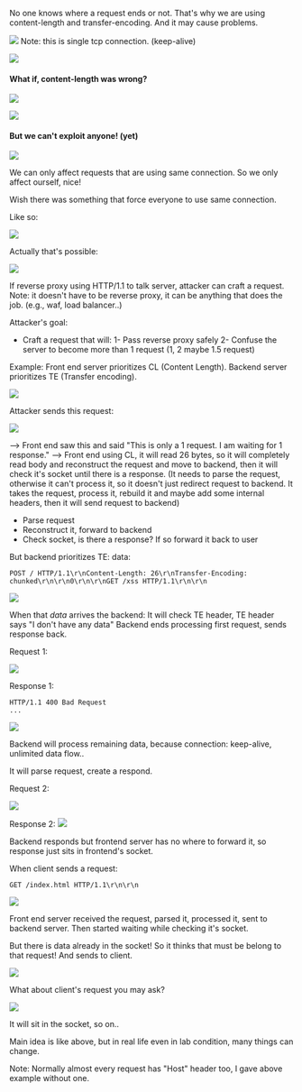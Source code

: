No one knows where a request ends or not.
That's why we are using content-length and transfer-encoding.
And it may cause problems.

![](../Images/3-%20HTTP%20Request%20Smuggling/single_conn.png)
Note: this is single tcp connection. (keep-alive)

![](../Images/3-%20HTTP%20Request%20Smuggling/feature_not_bug.png)

#### What if, content-length was wrong?

![](../Images/3-%20HTTP%20Request%20Smuggling/feature_not_bug_1.png)

![](../Images/3-%20HTTP%20Request%20Smuggling/feature_not_bug_2.png)

#### But we can't exploit anyone! (yet)

![](../Images/3-%20HTTP%20Request%20Smuggling/too_far.png)

We can only affect requests that are using same connection.
So we only affect ourself, nice!

Wish there was something that force everyone to use same connection.

Like so:

![](../Images/3-%20HTTP%20Request%20Smuggling/wish.png)

Actually that's possible:

![](../Images/3-%20HTTP%20Request%20Smuggling/reverse_proxy.png)

If reverse proxy using HTTP/1.1 to talk server, attacker can craft a request.
Note: it doesn't have to be reverse proxy, it can be anything that does the job.
(e.g., waf, load balancer..)

Attacker's goal:
- Craft a request that will:
1- Pass reverse proxy safely
2- Confuse the server to become more than 1 request (1, 2 maybe 1.5 request)

Example:
Front end server prioritizes CL (Content Length).
Backend server prioritizes TE (Transfer encoding).

![](../Images/3-%20HTTP%20Request%20Smuggling/setup.png)

Attacker sends this request:

![](../Images/3-%20HTTP%20Request%20Smuggling/frontend.png)

--> Front end saw this and said "This is only a 1 request. I am waiting for 1 response." 
--> Front end using CL, it will read 26 bytes, so it will completely read body and reconstruct the request and move to backend, then it will check it's socket until there is a response. (It needs to parse the request, otherwise it can't process it, so it doesn't just redirect request to backend. It takes the request, process it, rebuild it and maybe add some internal headers, then it will send request to backend)

- Parse request
- Reconstruct it, forward to backend
- Check socket, is there a response? If so forward it back to user

But backend prioritizes TE:
data:

```
POST / HTTP/1.1\r\nContent-Length: 26\r\nTransfer-Encoding: chunked\r\n\r\n0\r\n\r\nGET /xss HTTP/1.1\r\n\r\n
```

![](../Images/3-%20HTTP%20Request%20Smuggling/to_backend_0.png)

When that *data* arrives the backend:
It will check TE header, TE header says "I don't have any data"
Backend ends processing first request, sends response back.

Request 1:

![](../Images/3-%20HTTP%20Request%20Smuggling/backend_0.png)

Response 1:
```
HTTP/1.1 400 Bad Request
...
```

![](../Images/3-%20HTTP%20Request%20Smuggling/from_backend_0.png)

Backend will process remaining data, because connection: keep-alive, unlimited data flow..

It will parse request, create a respond.

Request 2:

![](../Images/3-%20HTTP%20Request%20Smuggling/backend_1.png)

Response 2:
![](../Images/3-%20HTTP%20Request%20Smuggling/from_backend_1.png)

Backend responds but frontend server has no where to forward it, so response just sits in frontend's socket.

When client sends a request:

```
GET /index.html HTTP/1.1\r\n\r\n
```

![](../Images/3-%20HTTP%20Request%20Smuggling/to_backend_1.png)

Front end server received the request, parsed it, processed it, sent to backend server. Then started waiting while checking it's socket.

But there is data already in the socket! So it thinks that must be belong to that request! And sends to client.

![](../Images/3-%20HTTP%20Request%20Smuggling/from_front_end_0.png)

What about client's request you may ask?

![](../Images/3-%20HTTP%20Request%20Smuggling/from_backend_2.png)

It will sit in the socket, so on..

Main idea is like above, but in real life even in lab condition, many things can change.

Note: Normally almost every request has "Host" header too, I gave above example without one.
